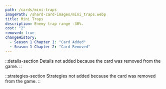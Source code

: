 ```yaml
---
path: /cards/mini-traps
imagePath: /shard-card-images/mini_traps.webp
title: Mini Traps
description: Enemy trap range -30%.
cost: "2"
removed: true
changeHistory:
  - Season 1 Chapter 1: "Card Added"
  - Season 1 Chapter 2: "Card Removed"
---
```


::details-section
Details not added because the card was removed from the game.
::

::strategies-section
Strategies not added because the card was removed from the game.
::

